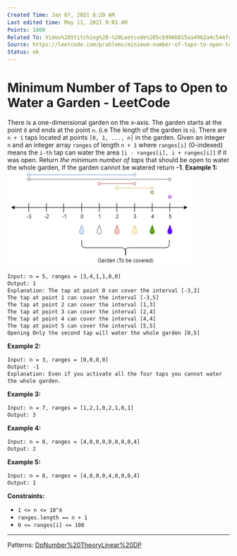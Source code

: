 ```yaml
---
Created Time: Jan 07, 2021 8:20 AM
Last edited time: May 11, 2021 9:01 AM
Points: 1800
Related To: Video%20Stitching%20-%20Leetcode%205cb996b015aa4962a4c544fcef454657.md
Source: https://leetcode.com/problems/minimum-number-of-taps-to-open-to-water-a-garden/
Status: ok
---
```


# Minimum Number of Taps to Open to Water a Garden - LeetCode

There is a one-dimensional garden on the x-axis. The garden starts at the point `0` and ends at the point `n`. (i.e The length of the garden is `n`).
There are `n + 1` taps located at points `[0, 1, ..., n]` in the garden.
Given an integer `n` and an integer array `ranges` of length `n + 1` where `ranges[i]` (0-indexed) means the `i-th` tap can water the area `[i - ranges[i], i + ranges[i]]` if it was open.
Return *the minimum number of taps* that should be open to water the whole garden, If the garden cannot be watered return **-1**.
**Example 1:**
![Minimum%20Number%20of%20Taps%20to%20Open%20to%20Water%20a%20Garden%20-%20a34578fbb4b44e1f918a492706c8b7a6/1685_example_1.png](Minimum%20Number%20of%20Taps%20to%20Open%20to%20Water%20a%20Garden%20-%20a34578fbb4b44e1f918a492706c8b7a6/1685_example_1.png)
```
Input: n = 5, ranges = [3,4,1,1,0,0]
Output: 1
Explanation: The tap at point 0 can cover the interval [-3,3]
The tap at point 1 can cover the interval [-3,5]
The tap at point 2 can cover the interval [1,3]
The tap at point 3 can cover the interval [2,4]
The tap at point 4 can cover the interval [4,4]
The tap at point 5 can cover the interval [5,5]
Opening Only the second tap will water the whole garden [0,5]
```
**Example 2:**
```
Input: n = 3, ranges = [0,0,0,0]
Output: -1
Explanation: Even if you activate all the four taps you cannot water the whole garden.
```
**Example 3:**
```
Input: n = 7, ranges = [1,2,1,0,2,1,0,1]
Output: 3
```
**Example 4:**
```
Input: n = 8, ranges = [4,0,0,0,0,0,0,0,4]
Output: 2
```
**Example 5:**
```
Input: n = 8, ranges = [4,0,0,0,4,0,0,0,4]
Output: 1
```
**Constraints:**
- `1 <= n <= 10^4`
- `ranges.length == n + 1`
- `0 <= ranges[i] <= 100`
---
Patterns: [Dp](Dp.md)[Number%20Theory](Number%20Theory.md)[Linear%20DP](Linear%20DP.md)